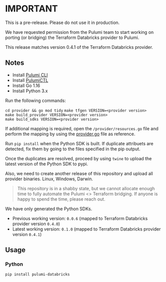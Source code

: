 # IMPORTANT

This is a pre-release. Please do not use it in production.

We have requested permission from the Pulumi team to start working on porting (or bridging) the Terraform Databricks provider to Pulumi.

This release matches version 0.4.1 of the Terraform Databricks provider.

## Notes

* Install [Pulumi CLI](https://www.pulumi.com/docs/get-started/install/)
* Install [PulumiCTL](https://github.com/pulumi/pulumictl)
* Install Go 1.16
* Install Python 3.x

Run the following commands:

`cd provider && go mod tidy`
`make tfgen VERSION=<provider version>`  
`make build_provider VERSION=<provider version>`  
`make build_sdks VERSION=<provider version>`  

If additional mapping is required, open the `/provider/resources.go` file and perform the mapping by using the [provider.go](https://github.com/databrickslabs/terraform-provider-databricks/blob/master/provider/provider.go) file as reference.

Run `pip install` when the Python SDK is built. If duplicate attribuets are detected, fix them by going to the files specified in the pip output.

Once the duplicates are resolved, proceed by using `twine` to upload the latest version of the Python SDK to pypi.

Also, we need to create another release of this repository and upload all provider binaries. Linux, Windows, Darwin.

> This repository is in a shabby state, but we cannot allocate enough time to fully automate the Pulumi <> Terraform bridging. If anyone is happy to spend the time, please reach out.

We have only generated the Python SDKs.

* Previous working version: `0.0.6` (mapped to Terraform Databricks provider version `0.4.0`)  
* Latest working version: `0.1.0` (mapped to Terraform Databricks provider version `0.4.1`)

## Usage

### Python

```shell
pip install pulumi-databricks
```
